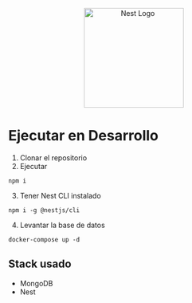 <p align="center">
  <a href="http://nestjs.com/" target="blank"><img src="https://nestjs.com/img/logo-small.svg" width="200" alt="Nest Logo" /></a>
</p>

# Ejecutar en Desarrollo

1. Clonar el repositorio
2. Ejecutar 
```
npm i
```
3. Tener Nest CLI instalado
```
npm i -g @nestjs/cli
```
4. Levantar la base de datos
```
docker-compose up -d
```



## Stack usado
* MongoDB
* Nest

